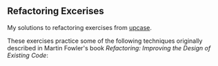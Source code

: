 ## Refactoring Excerises

My solutions to refactoring exercises from [upcase](https://thoughtbot.com/upcase/refactoring).

These exercises practice some of the following techniques originally described in Martin Fowler's book _Refactoring: Improving the Design of Existing Code_:
